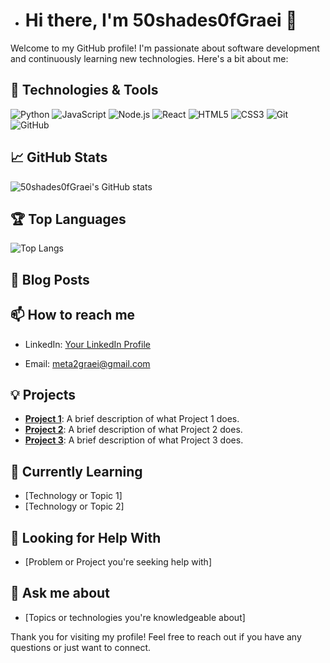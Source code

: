 - # Hi there, I'm 50shades0fGraei 👋

Welcome to my GitHub profile! I'm passionate about software development and continuously learning new technologies. Here's a bit about me:

## 🔧 Technologies & Tools

![Python](https://img.shields.io/badge/Python-3776AB?style=flat&logo=python&logoColor=white)
![JavaScript](https://img.shields.io/badge/JavaScript-F7DF1E?style=flat&logo=javascript&logoColor=black)
![Node.js](https://img.shields.io/badge/Node.js-339933?style=flat&logo=node.js&logoColor=white)
![React](https://img.shields.io/badge/React-61DAFB?style=flat&logo=react&logoColor=black)
![HTML5](https://img.shields.io/badge/HTML5-E34F26?style=flat&logo=html5&logoColor=white)
![CSS3](https://img.shields.io/badge/CSS3-1572B6?style=flat&logo=css3&logoColor=white)
![Git](https://img.shields.io/badge/Git-F05032?style=flat&logo=git&logoColor=white)
![GitHub](https://img.shields.io/badge/GitHub-181717?style=flat&logo=github&logoColor=white)

## 📈 GitHub Stats

![50shades0fGraei's GitHub stats](https://github-readme-stats.vercel.app/api?username=50shades0fGraei&show_icons=true&theme=radical)

## 🏆 Top Languages

![Top Langs](https://github-readme-stats.vercel.app/api/top-langs/?username=50shades0fGraei&layout=compact&theme=radical)

## 📝 Blog Posts

<!-- BLOG-POST-LIST:START -->
<!-- BLOG-POST-LIST:END -->

## 📫 How to reach me

- LinkedIn: [Your LinkedIn Profile](https://www.linkedin.com/in/randall-lujan-b80732335?utm_source=share&utm_campaign=share_via&utm_content=profile&utm_medium=android_app)

- Email: meta2graei@gmail.com

## 💡 Projects

- **[Project 1](https://github.com/50shades0fGraei/project1)**: A brief description of what Project 1 does.
- **[Project 2](https://github.com/50shades0fGraei/project2)**: A brief description of what Project 2 does.
- **[Project 3](https://github.com/50shades0fGraei/project3)**: A brief description of what Project 3 does.

## 🌱 Currently Learning

- [Technology or Topic 1]
- [Technology or Topic 2]

## 🤔 Looking for Help With

- [Problem or Project you're seeking help with]

## 💬 Ask me about

- [Topics or technologies you're knowledgeable about]

Thank you for visiting my profile! Feel free to reach out if you have any questions or just want to connect.
